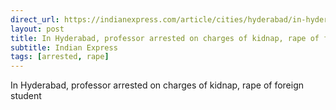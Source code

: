 ```yaml
---
direct_url: https://indianexpress.com/article/cities/hyderabad/in-hyderabad-university-professor-arrested-for-outraging-modesty-of-foreign-student-8303676/
layout: post
title: In Hyderabad, professor arrested on charges of kidnap, rape of foreign student
subtitle: Indian Express
tags: [arrested, rape]
---
```


In Hyderabad, professor arrested on charges of kidnap, rape of foreign student